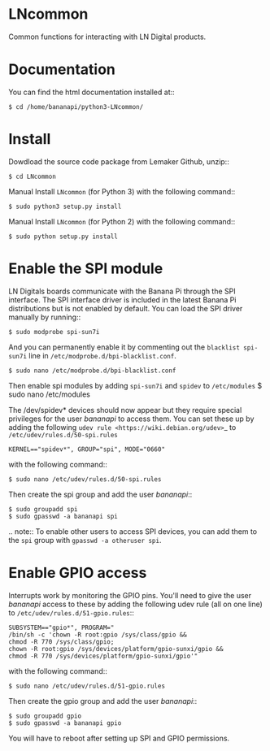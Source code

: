 LNcommon
========

Common functions for interacting with LN Digital products.

Documentation
=============

You can find the html documentation installed at::

    $ cd /home/bananapi/python3-LNcommon/

Install
=======

Dowdload the source code package from Lemaker Github, unzip::

    $ cd LNcommon

Manual Install `LNcommon` (for Python 3) with the following command::

    $ sudo python3 setup.py install

Manual Install `LNcommon` (for Python 2) with the following command::

    $ sudo python setup.py install

Enable the SPI module
=====================

LN Digitals boards communicate with the Banana Pi through the SPI interface.
The SPI interface driver is included in the latest Banana Pi distributions
but is not enabled by default. You can load the SPI driver manually by running::

    $ sudo modprobe spi-sun7i

And you can permanently enable it by commenting out the
``blacklist spi-sun7i`` line in ``/etc/modprobe.d/bpi-blacklist.conf``.

    $ sudo nano /etc/modprobe.d/bpi-blacklist.conf

Then enable spi modules by adding ``spi-sun7i`` and ``spidev`` to ``/etc/modules``
    $ sudo nano /etc/modules

The /dev/spidev* devices should now appear but they require special privileges
for the user *bananapi* to access them. You can set these up by adding the following
`udev rule <https://wiki.debian.org/udev>`_ to
``/etc/udev/rules.d/50-spi.rules`` 

    KERNEL=="spidev*", GROUP="spi", MODE="0660"

with the following command::

    $ sudo nano /etc/udev/rules.d/50-spi.rules

Then create the spi group and add the user *bananapi*::

    $ sudo groupadd spi
    $ sudo gpasswd -a bananapi spi

.. note:: To enable other users to access SPI devices, you can add them to the
 ``spi`` group with ``gpasswd -a otheruser spi``.


Enable GPIO access
==================
Interrupts work by monitoring the GPIO pins. You'll need to give the user *bananapi*
access to these by adding the following udev rule (all on one line) to
``/etc/udev/rules.d/51-gpio.rules``::

    SUBSYSTEM=="gpio*", PROGRAM="
    /bin/sh -c 'chown -R root:gpio /sys/class/gpio &&
    chmod -R 770 /sys/class/gpio;
    chown -R root:gpio /sys/devices/platform/gpio-sunxi/gpio &&
    chmod -R 770 /sys/devices/platform/gpio-sunxi/gpio'"

with the following command::

    $ sudo nano /etc/udev/rules.d/51-gpio.rules

Then create the gpio group and add the user *bananapi*::

    $ sudo groupadd gpio
    $ sudo gpasswd -a bananapi gpio

You will have to reboot after setting up SPI and GPIO permissions.
